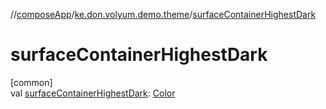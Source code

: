 //[composeApp](../../index.md)/[ke.don.volyum.demo.theme](index.md)/[surfaceContainerHighestDark](surface-container-highest-dark.md)

# surfaceContainerHighestDark

[common]\
val [surfaceContainerHighestDark](surface-container-highest-dark.md): [Color](https://developer.android.com/reference/kotlin/androidx/compose/ui/graphics/Color.html)